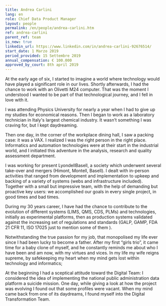 ```yaml
---
title: Andrea Carlini
lang: en
role: Chief Data Product Manager
layout: people
permalink: /en/people/andrea-carlini.htm
ref: andrea-carlini
parent_ref: team
is_new: true
linkedin_url: https://www.linkedin.com/in/andrea-carlini-92676514/
start_date: 1 Marzo 2019
period_provided: 15 Settembre 2019
annual_compensation: € 100.000
approved_by_court: 8th april 2019
---
```

At the early age of six, I started to imagine a world where technology would have played a significant role in our lives. Shortly afterwards, I had the chance to work with an Olivetti M24 computer. That was the moment I understood I wanted to be part of that technological journey, and I fell in love with it.

I was attending Physics University for nearly a year when I had to give up my studies for economical reasons. Then I began to work as a laboratory technician in Italy's largest chemical industry. It wasn’t something I was craving for, but I kept daydreaming.

Then one day, in the corner of the workplace dining hall, I saw a packing case: it was a VAX. I realized I was the right person in the right place. Informatics and automation technologies were at their start in the industrial world, and I initiated this adventure in the analysis, research and quality assessment department.

I was working for present LyondellBasell, a society which underwent several take-over and mergers (Himont, Montell, Basell). I dealt with in-person activities that ranged from development and implementation to upkeep and backing of a variety of systems (webs and infrastructure included). Together with a small but impressive team, with the help of demanding but proactive key users: we accomplished our goals in every single project, in good times and bad times.

During my 30 years career, I have had the chance to contribute to the evolution of different  systems (LIMS, QMS, CDS, PLMs) and technologies, initially as experimental platforms, then as production systems validated against the increasing set of regulations and standards (GALP, GAMP, FDA 21 CFR 11, ISO 17025 just to mention some of them ).

Notwithstanding the true passion for my job, that monopolised my life ever since I had been lucky to become a father. After my first “girls trio”, it came time for a baby clone of myself, and he constantly reminds me about who I have been and am now, with my virtues and vices. In my life my wife reigns supreme, by safekeeping my heart when my mind gets lost within technology and informatics; 

At the beginning I had a sceptical attitude toward the Digital Team: I considered the idea of implementing the national public administration data platform a suicide mission. One day, while giving a look at how the project was evolving I found out that some profiles were vacant. When my mind came back from one of its daydreams, I found myself into the Digital Transformation Team.


